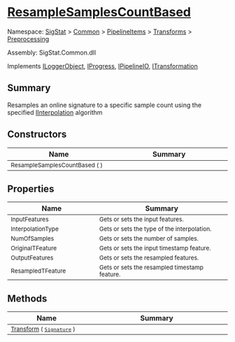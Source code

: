 # [ResampleSamplesCountBased](./ResampleSamplesCountBased.md)

Namespace: [SigStat]() > [Common](./../../../README.md) > [PipelineItems]() > [Transforms]() > [Preprocessing](./README.md)

Assembly: SigStat.Common.dll

Implements [ILoggerObject](./../../../ILoggerObject.md), [IProgress](./../../../Helpers/IProgress.md), [IPipelineIO](./../../../Pipeline/IPipelineIO.md), [ITransformation](./../../../ITransformation.md)

## Summary
Resamples an online signature to a specific sample count using the specified [IInterpolation](https://github.com/hargitomi97/sigstat/blob/master/docs/md/SigStat/Common/PipelineItems/Transforms/Preprocessing/IInterpolation.md) algorithm

## Constructors

| Name<a href="#"><img width=220></a> | Summary<a href="#"><img width=475></a> | 
| --- | --- | 
| <sub>ResampleSamplesCountBased (  )</sub>| <sub></sub>| <br>


## Properties

| Name<a href="#"><img width=220></a> | Summary<a href="#"><img width=475></a> | 
| --- | --- | 
| <sub>InputFeatures</sub>| <sub>Gets or sets the input features.</sub>| <br>
| <sub>InterpolationType</sub>| <sub>Gets or sets the type of the interpolation. <seealso cref="T:SigStat.Common.PipelineItems.Transforms.Preprocessing.IInterpolation" /></sub>| <br>
| <sub>NumOfSamples</sub>| <sub>Gets or sets the number of samples.</sub>| <br>
| <sub>OriginalTFeature</sub>| <sub>Gets or sets the input timestamp feature.</sub>| <br>
| <sub>OutputFeatures</sub>| <sub>Gets or sets the resampled  features.</sub>| <br>
| <sub>ResampledTFeature</sub>| <sub>Gets or sets the resampled timestamp feature.</sub>| <br>


## Methods

| Name<a href="#"><img width=220></a> | Summary<a href="#"><img width=475></a> | 
| --- | --- | 
| <sub>[Transform](./Methods/ResampleSamplesCountBased-100663829.md) ( [`Signature`](./../../../Signature.md) )</sub>| <sub></sub>| <br>


